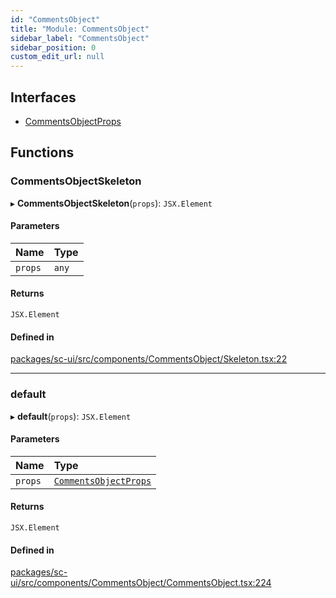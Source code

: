 ```yaml
---
id: "CommentsObject"
title: "Module: CommentsObject"
sidebar_label: "CommentsObject"
sidebar_position: 0
custom_edit_url: null
---
```


## Interfaces

- [CommentsObjectProps](../interfaces/CommentsObject.CommentsObjectProps)

## Functions

### CommentsObjectSkeleton

▸ **CommentsObjectSkeleton**(`props`): `JSX.Element`

#### Parameters

| Name | Type |
| :------ | :------ |
| `props` | `any` |

#### Returns

`JSX.Element`

#### Defined in

[packages/sc-ui/src/components/CommentsObject/Skeleton.tsx:22](https://github.com/selfcommunity/community-ui/blob/7f26f69/packages/sc-ui/src/components/CommentsObject/Skeleton.tsx#L22)

___

### default

▸ **default**(`props`): `JSX.Element`

#### Parameters

| Name | Type |
| :------ | :------ |
| `props` | [`CommentsObjectProps`](../interfaces/CommentsObject.CommentsObjectProps) |

#### Returns

`JSX.Element`

#### Defined in

[packages/sc-ui/src/components/CommentsObject/CommentsObject.tsx:224](https://github.com/selfcommunity/community-ui/blob/7f26f69/packages/sc-ui/src/components/CommentsObject/CommentsObject.tsx#L224)
